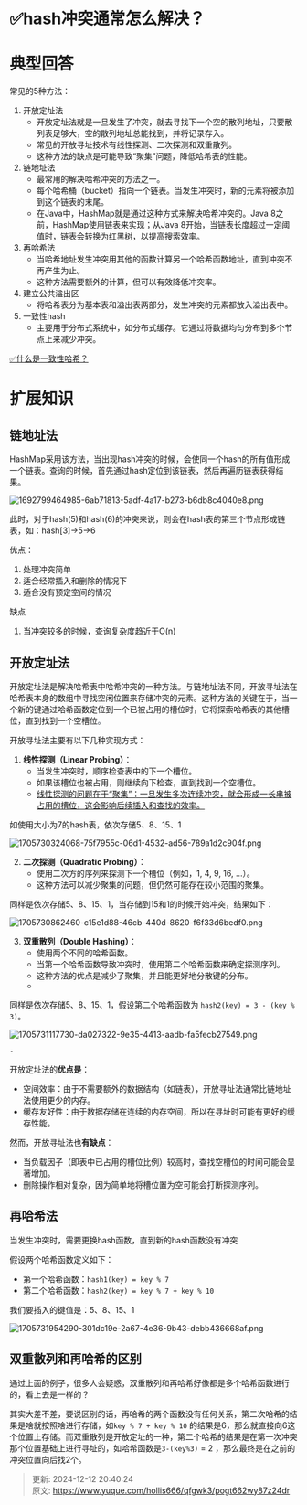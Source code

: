 # ✅hash冲突通常怎么解决？

# 典型回答


常见的5种方法：

1. 开放定址法
    - 开放定址法就是一旦发生了冲突，就去寻找下一个空的散列地址，只要散列表足够大，空的散列地址总能找到，并将记录存入。
    - 常见的开放寻址技术有线性探测、二次探测和双重散列。
    - 这种方法的缺点是可能导致“聚集”问题，降低哈希表的性能。
2. 链地址法
    - 最常用的解决哈希冲突的方法之一。
    - 每个哈希桶（bucket）指向一个链表。当发生冲突时，新的元素将被添加到这个链表的末尾。
    - 在Java中，HashMap就是通过这种方式来解决哈希冲突的。Java 8之前，HashMap使用链表来实现；从Java 8开始，当链表长度超过一定阈值时，链表会转换为红黑树，以提高搜索效率。
3. 再哈希法
    - 当哈希地址发生冲突用其他的函数计算另一个哈希函数地址，直到冲突不再产生为止。
    - 这种方法需要额外的计算，但可以有效降低冲突率。
4. 建立公共溢出区
    - 将哈希表分为基本表和溢出表两部分，发生冲突的元素都放入溢出表中。
5. 一致性hash
    - 主要用于分布式系统中，如分布式缓存。它通过将数据均匀分布到多个节点上来减少冲突。



[✅什么是一致性哈希？](https://www.yuque.com/hollis666/qfgwk3/hgx0twgg4t7nqg6v)



# 扩展知识
## 链地址法
HashMap采用该方法，当出现hash冲突的时候，会使同一个hash的所有值形成一个链表。查询的时候，首先通过hash定位到该链表，然后再遍历链表获得结果。



![1692799464985-6ab71813-5adf-4a17-b273-b6db8c4040e8.png](./img/K87_1mrxHwvBp5FI/1692799464985-6ab71813-5adf-4a17-b273-b6db8c4040e8-006438.png)



此时，对于hash(5)和hash(6)的冲突来说，则会在hash表的第三个节点形成链表，如：hash[3]->5->6



优点：

1. 处理冲突简单
2. 适合经常插入和删除的情况下
3. 适合没有预定空间的情况

缺点

1. 当冲突较多的时候，查询复杂度趋近于O(n)

## 开放定址法
开放定址法是解决哈希表中哈希冲突的一种方法。与链地址法不同，开放寻址法在哈希表本身的数组中寻找空闲位置来存储冲突的元素。这种方法的关键在于，当一个新的键通过哈希函数定位到一个已被占用的槽位时，它将探索哈希表的其他槽位，直到找到一个空槽位<font style="color:rgb(55, 65, 81);">。</font>

<font style="color:rgb(55, 65, 81);"></font>

开放寻址法主要有以下几种实现方式：

1. **线性探测（Linear Probing）**：
    - 当发生冲突时，顺序检查表中的下一个槽位。
    - 如果该槽位也被占用，则继续向下检查，直到找到一个空槽位。
    - <u>线性探测的问题在于“聚集”：一旦发生多次连续冲突，就会形成一长串被占用的槽位，这会影响后续插入和查找的效率。</u>



如使用大小为7的hash表，依次存储5、8、15、1

![1705730324068-75f7955c-06d1-4532-ad56-789a1d2c904f.png](./img/K87_1mrxHwvBp5FI/1705730324068-75f7955c-06d1-4532-ad56-789a1d2c904f-277321.png)



2. **二次探测（Quadratic Probing）**：
    - 使用二次方的序列来探测下一个槽位（例如，1, 4, 9, 16, ...）。
    - 这种方法可以减少聚集的问题，但仍然可能存在较小范围的聚集。



同样是依次存储5、8、15、1，当存储到15和1的时候开始冲突，结果如下：

![1705730862460-c15e1d88-46cb-440d-8620-f6f33d6bedf0.png](./img/K87_1mrxHwvBp5FI/1705730862460-c15e1d88-46cb-440d-8620-f6f33d6bedf0-627562.png)



3. **双重散列（Double Hashing）**：
    - 使用两个不同的哈希函数。
    - 当第一个哈希函数导致冲突时，使用第二个哈希函数来确定探测序列。
    - 这种方法的优点是减少了聚集，并且能更好地分散键的分布。
    - 

同样是依次存储5、8、15、1，假设第二个哈希函数为 `hash2(key) = 3 - (key % 3)`。



![1705731117730-da027322-9e35-4413-aadb-fa5fecb27549.png](./img/K87_1mrxHwvBp5FI/1705731117730-da027322-9e35-4413-aadb-fa5fecb27549-298104.png)

    - 

开放定址法的**优点是**：

+ 空间效率：由于不需要额外的数据结构（如链表），开放寻址法通常比链地址法使用更少的内存。
+ 缓存友好性：由于数据存储在连续的内存空间，所以在寻址时可能有更好的缓存性能。



然而，开放寻址法也**有缺点**：



+ 当负载因子（即表中已占用的槽位比例）较高时，查找空槽位的时间可能会显著增加。
+ 删除操作相对复杂，因为简单地将槽位置为空可能会打断探测序列。



## 再哈希法
当发生冲突时，需要更换hash函数，直到新的hash函数没有冲突



假设两个哈希函数定义如下：

+ 第一个哈希函数：`hash1(key) = key % 7`
+ 第二个哈希函数：`hash2(key) = key % 7 + key % 10`

我们要插入的键值是：5、8、15、1

![1705731954290-301dc19e-2a67-4e36-9b43-debb436668af.png](./img/K87_1mrxHwvBp5FI/1705731954290-301dc19e-2a67-4e36-9b43-debb436668af-368756.png)





## **双重散列和再哈希的区别**


通过上面的例子，很多人会疑惑，双重散列和再哈希好像都是多个哈希函数进行的，看上去是一样的？



其实大差不差，要说区别的话，再哈希的两个函数没有任何关系，第二次哈希的结果是啥就按照啥进行存储，如`key % 7 + key % 10` 的结果是6，那么就直接向6这个位置上存储。而双重散列是开放定址的一种，第二个哈希的结果是在第一次冲突那个位置基础上进行寻址的，如哈希函数是`3-(key%3)` = 2 ，那么最终是在之前的冲突位置向后找2个。





> 更新: 2024-12-12 20:40:24  
> 原文: <https://www.yuque.com/hollis666/qfgwk3/pogt662wy87z24dr>